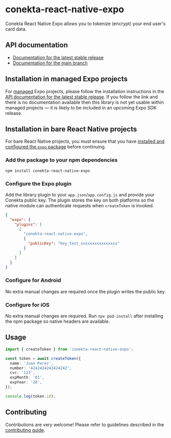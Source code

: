 # conekta-react-native-expo

Conekta React Native Expo allows you to tokenize (encrypt) your end user's card data.

## API documentation

- [Documentation for the latest stable release](https://docs.expo.dev/versions/latest/sdk/conekta-react-native-expo/)
- [Documentation for the main branch](https://docs.expo.dev/versions/unversioned/sdk/conekta-react-native-expo/)

## Installation in managed Expo projects

For [managed](https://docs.expo.dev/archive/managed-vs-bare/) Expo projects, please follow the installation instructions in the [API documentation for the latest stable release](#api-documentation). If you follow the link and there is no documentation available then this library is not yet usable within managed projects &mdash; it is likely to be included in an upcoming Expo SDK release.

## Installation in bare React Native projects

For bare React Native projects, you must ensure that you have [installed and configured the `expo` package](https://docs.expo.dev/bare/installing-expo-modules/) before continuing.

### Add the package to your npm dependencies

```
npm install conekta-react-native-expo
```

### Configure the Expo plugin

Add the library plugin to your `app.json`/`app.config.js` and provide your Conekta public key. The plugin stores the key on both platforms so the native module can authenticate requests when `createToken` is invoked.

```json
{
  "expo": {
    "plugins": [
      [
        "conekta-react-native-expo",
        {
          "publicKey": "key_test_xxxxxxxxxxxxxxxx"
        }
      ]
    ]
  }
}
```

### Configure for Android

No extra manual changes are required once the plugin writes the public key.

### Configure for iOS

No extra manual changes are required. Run `npx pod-install` after installing the npm package so native headers are available.

## Usage

```ts
import { createToken } from 'conekta-react-native-expo';

const token = await createToken({
  name: 'Juan Perez',
  number: '4242424242424242',
  cvc: '123',
  expMonth: '01',
  expYear: '28',
});

console.log(token.id);
```

## Contributing

Contributions are very welcome! Please refer to guidelines described in the [contributing guide]( https://github.com/expo/expo#contributing).
